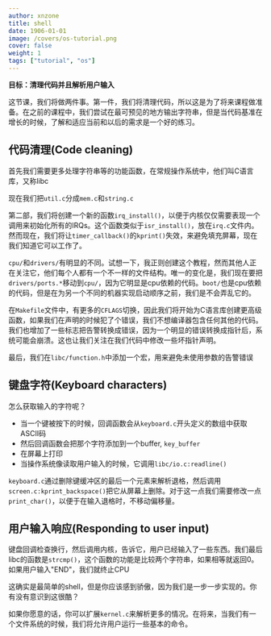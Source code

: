 ```yaml
---
author: xnzone 
title: shell
date: 1906-01-01
image: /covers/os-tutorial.png
cover: false 
weight: 1
tags: ["tutorial", "os"]
---
```


**目标：清理代码并且解析用户输入**

这节课，我们将做两件事。第一件，我们将清理代码，所以这是为了将来课程做准备。在之前的课程中，我们尝试在最可预见的地方输出字符串，但是当代码基准在增长的时候，了解和适应当前和以后的需求是一个好的练习。

## 代码清理(Code cleaning)

首先我们需要更多处理字符串等的功能函数，在常规操作系统中，他们叫C语言库，又称libc

现在我们把`util.c`分成`mem.c`和`string.c`

第二部，我们将创建一个新的函数`irq_install()`，以便于内核仅仅需要表现一个调用来初始化所有的IRQs。这个函数类似于`isr_install()`，放在`irq.c`文件内。然而现在，我们将让`timer_callback()`的`kprint()`失效，来避免填充屏幕，现在我们知道它可以工作了。

`cpu/`和`drivers/`有明显的不同。试想一下，我正则创建这个教程，然而其他人正在关注它，他们每个人都有一个不一样的文件结构。唯一的变化是，我们现在要把`drivers/ports.*`移动到`cpu/`，因为它明显是cpu依赖的代码。`boot/`也是cpu依赖的代码，但是在为另一个不同的机器实现启动顺序之前，我们是不会弄乱它的。

在`Makefile`文件中，有更多的`CFLAGS`切换，因此我们将开始为C语言库创建更高级函数，如果我们在声明的时候犯了个错误，我们不想编译器包含任何其他的代码。我们也增加了一些标志把告警转换成错误，因为一个明显的错误转换成指针后，系统可能会崩溃。这也让我们关注在我们代码中修改一些坏指针声明。

最后，我们在`libc/function.h`中添加一个宏，用来避免未使用参数的告警错误

## 键盘字符(Keyboard characters)

怎么获取输入的字符呢？

- 当一个键被按下的时候，回调函数会从`keyboard.c`开头定义的数组中获取ASCII码
- 然后回调函数会把那个字符添加到一个buffer, `key_buffer`
- 在屏幕上打印
- 当操作系统像读取用户输入的时候，它调用`libc/io.c:readline()`

`keyboard.c`通过删除键缓冲区的最后一个元素来解析退格，然后调用`screen.c:kprint_backspace()`把它从屏幕上删除。对于这一点我们需要修改一点`print_char()`，以便于在输入退格时，不移动偏移量。

## 用户输入响应(Responding to user input)

键盘回调检查换行，然后调用内核，告诉它，用户已经输入了一些东西。我们最后libc的函数是`strcmp()`，这个函数的功能是比较两个字符串，如果相等就返回0。如果用户输入"END"，我们就终止CPU

这确实是最简单的shell，但是你应该感到骄傲，因为我们是一步一步实现的。你有没有意识到这很酷？

如果你愿意的话，你可以扩展`kernel.c`来解析更多的情况。在将来，当我们有一个文件系统的时候，我们将允许用户运行一些基本的命令。